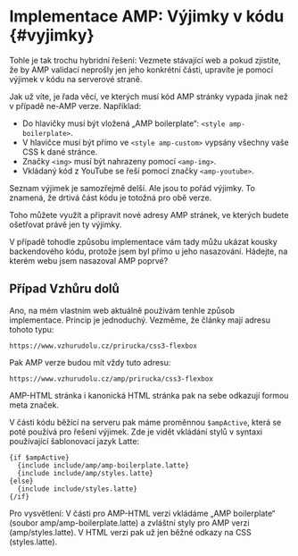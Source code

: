 # Implementace AMP: Výjimky v kódu {#vyjimky}

Tohle je tak trochu hybridní řešení: Vezmete stávající web a pokud zjistíte, že by AMP validací neprošly jen jeho konkrétní části, upravíte je pomocí výjimek v kódu na serverové straně.

Jak už víte, je řada věcí, ve kterých musí kód AMP stránky vypada jinak než v případě ne-AMP verze. Například:

- Do hlavičky musí být vložená „AMP boilerplate“: `<style amp-boilerplate>`.
- V hlavičce musí být přímo ve `<style amp-custom>` vypsány všechny vaše CSS k dané stránce.
- Značky `<img>` musí být nahrazeny pomocí `<amp-img>`.
- Vkládaný kód z YouTube se řeší pomocí značky `<amp-youtube>`.

Seznam výjimek je samozřejmě delší. Ale jsou to pořád výjimky. To znamená, že drtivá část kódu je totožná pro obě verze.

Toho můžete využít a připravit nové adresy AMP stránek, ve kterých budete ošetřovat právě jen ty výjimky. 

V případě tohodle způsobu implementace vám tady můžu ukázat kousky backendového kódu, protože jsem byl přímo u jeho nasazování. Hádejte, na kterém webu jsem nasazoval AMP poprvé?

## Případ Vzhůru dolů

Ano, na mém vlastním web aktuálně používám tenhle způsob implementace. Princip je jednoduchý. Vezměme, že články mají adresu tohoto typu:

```
https://www.vzhurudolu.cz/prirucka/css3-flexbox
```

Pak AMP verze budou mít vždy tuto adresu:

```
https://www.vzhurudolu.cz/amp/prirucka/css3-flexbox
```

AMP-HTML stránka i kanonická HTML stránka pak na sebe odkazují formou meta značek.

V části kódu běžící na serveru pak máme proměnnou `$ampActive`, která se poté používá pro řešení výjimek. Zde je vidět vkládání stylů v syntaxi používající šablonovací jazyk Latte:

```latte
{if $ampActive}
  {include include/amp/amp-boilerplate.latte}
  {include include/amp/styles.latte}
{else}
  {include include/styles.latte}
{/if}
```

Pro vysvětlení: V části pro AMP-HTML verzi vkládáme „AMP boilerplate“ (soubor amp/amp-boilerplate.latte) a zvláštní styly pro AMP verzi (amp/styles.latte). V HTML verzi pak už jen běžné odkazy na CSS (styles.latte).

<!-- TODO: Výhody/nevýhody, obrázky, problémy co jsem řešil, vyhlídka do budoucna -->
